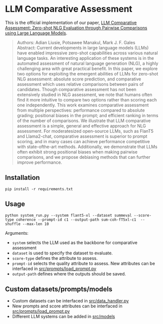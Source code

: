 # LLM Comparative Assessment

This is the official implementation of our paper, [LLM Comparative Assessment: Zero-shot NLG Evaluation through
Pairwise Comparisons using Large Language Models](https://arxiv.org/pdf/2307.07889.pdf). 


> Authors: Adian Liusie, Potsawee Manakul, Mark J. F. Gales \
> Abstract: 
Current developments in large language models (LLMs) have enabled impressive zero-shot capabilities across various natural language tasks. An interesting application of these systems is in the automated assessment of natural language generation (NLG), a highly challenging area with great practical benefit. In this paper, we explore two options for exploiting the emergent abilities of LLMs for zero-shot NLG assessment: absolute score prediction, and comparative assessment which uses relative comparisons between pairs of candidates. Though comparative assessment has not been extensively studied in NLG assessment, we note that humans often find it more intuitive to compare two options rather than scoring each one independently. This work examines comparative assessment from multiple perspectives: performance compared to absolute grading; positional biases in the prompt; and efficient ranking in terms of the number of comparisons. We illustrate that LLM comparative assessment is a simple, general and effective approach for NLG assessment. For moderatesized open-source LLMs, such as FlanT5 and Llama2-chat, comparative assessment is superior to prompt scoring, and in many cases can achieve performance competitive with state-ofthe-art methods. Additionally, we demonstrate that LLMs often exhibit strong positional biases when making pairwise comparisons, and we propose debiasing methods that can further improve performance.

## Installation
```
pip install -r requirements.txt
```

## Usage
```
python system_run.py --system flant5-xl --dataset summeval --score-type coherence --prompt-id c1 --output-path sum-coh-fT5xl-c1  --shuffle --max-len 10
```
Arguments:
- `system` selects the LLM used as the backbone for comparative assessment 
- `dataset` is used to specify the dataset to evaluate. 
- `score-type` defines the attribute to assess. 
- `prompt-id` selects the quality attribute to assess. New attributes can be interfaced in [src/prompts/load_prompt.py](src/prompts/load_prompt.py)
- `output-path` defines where the outputs should be saved. 

## Custom datasets/prompts/models
- Custom datasets can be interfaced in [src/data_handler.py](src/data_handler.py) 
- New prompts and score attributes can be interfaced in [src/prompts/load_prompt.py](src/prompts/load_prompt.py) 
- Different LLM systems can be added in [src/models](src/models)



